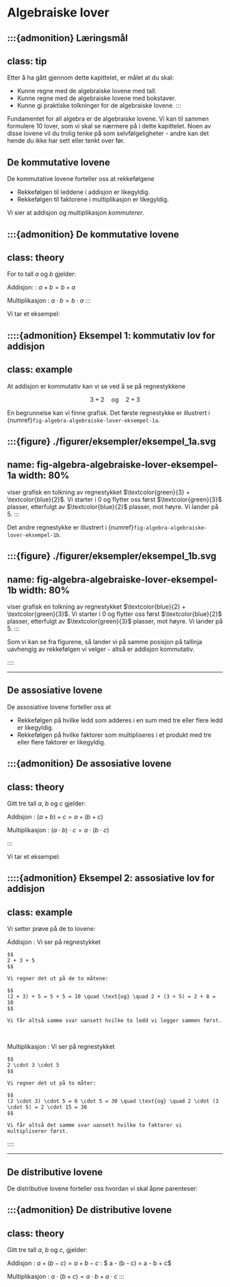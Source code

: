 # Algebraiske lover

:::{admonition} Læringsmål
---
class: tip
---
Etter å ha gått gjennom dette kapittelet, er målet at du skal:
* Kunne regne med de algebraiske lovene med tall.
* Kunne regne med de algebraiske lovene med bokstaver.
* Kunne gi praktiske tolkninger for de algebraiske lovene.
:::

Fundamentet for all algebra er de algebraiske lovene. Vi kan til sammen formulere 10 lover, som vi skal se nærmere på i dette kapittelet. Noen av disse lovene vil du trolig tenke på som selvfølgeligheter - andre kan det hende du ikke har sett eller tenkt over før.

## De kommutative lovene

De kommutative lovene forteller oss at rekkefølgene
* Rekkefølgen til leddene i addisjon er likegyldig.
* Rekkefølgen til faktorene i multiplikasjon er likegyldig.

Vi sier at addisjon og multiplikasjon *kommuterer*.

:::{admonition} De kommutative lovene
---
class: theory
---
For to tall $a$ og $b$ gjelder:

Addisjon: 
: $a + b = b + a$

Multiplikasjon
: $a \cdot b = b \cdot a$
:::

Vi tar et eksempel:

::::{admonition} Eksempel 1: kommutativ lov for addisjon
---
class: example
---
At addisjon er kommutativ kan vi se ved å se på regnestykkene

$$
3 + 2 \quad \text{og} \quad 2 + 3
$$

En begrunnelse kan vi finne grafisk. Det første regnestykke er illustrert i {numref}`fig-algebra-algebraiske-lover-eksempel-1a`. 

:::{figure} ./figurer/eksempler/eksempel_1a.svg
---
name: fig-algebra-algebraiske-lover-eksempel-1a
width: 80%
---
viser grafisk en tolkning av regnestykket $\textcolor{green}{3} + \textcolor{blue}{2}$. Vi starter i $0$ og flytter oss først $\textcolor{green}{3}$ plasser, etterfulgt av $\textcolor{blue}{2}$ plasser, mot høyre. Vi lander på $5$.
:::

Det andre regnestykke er illustrert i {numref}`fig-algebra-algebraiske-lover-eksempel-1b`.

:::{figure} ./figurer/eksempler/eksempel_1b.svg
---
name: fig-algebra-algebraiske-lover-eksempel-1b
width: 80%
---
viser grafisk en tolkning av regnestykket $\textcolor{blue}{2} + \textcolor{green}{3}$. Vi starter i $0$ og flytter oss først $\textcolor{blue}{2}$ plasser, etterfulgt av $\textcolor{green}{3}$ plasser, mot høyre. Vi lander på $5$.
:::

Som vi kan se fra figurene, så lander vi på samme posisjon på tallinja uavhengig av rekkefølgen vi velger - altså er addisjon kommutativ.

::::

---

## De assosiative lovene

De assosiative lovene forteller oss at 
* Rekkefølgen på hvilke ledd som adderes i en sum med tre eller flere ledd er likegyldig.
* Rekkefølgen på hvilke faktorer som multipliseres i et produkt med tre eller flere faktorer er likegyldig.

:::{admonition} De assosiative lovene
---
class: theory
---
Gitt tre tall $a$, $b$ og $c$ gjelder:

Addisjon
: $(a + b) + c = a + (b + c)$

Multiplikasjon
: $(a \cdot b) \cdot c = a \cdot (b \cdot c)$

:::

Vi tar et eksempel:

::::{admonition} Eksempel 2: assosiative lov for addisjon
---
class: example
---
Vi setter prøve på de to lovene:

Addisjon
: Vi ser på regnestykket 

    $$
    2 + 3 + 5
    $$

    Vi regner det ut på de to måtene:

    $$
    (2 + 3) + 5 = 5 + 5 = 10 \quad \text{og} \quad 2 + (3 + 5) = 2 + 8 = 10
    $$

    Vi får altså samme svar uansett hvilke to ledd vi legger sammen først.

<br>

Multiplikasjon
: Vi ser på regnestykket
    
    $$
    2 \cdot 3 \cdot 5
    $$

    Vi regner det ut på to måter:

    $$
    (2 \cdot 3) \cdot 5 = 6 \cdot 5 = 30 \quad \text{og} \quad 2 \cdot (3 \cdot 5) = 2 \cdot 15 = 30
    $$

    Vi får altså det samme svar uansett hvilke to faktorer vi multipliserer først.
::::

---

## De distributive lovene

De distributive lovene forteller oss hvordan vi skal åpne parenteser:

:::{admonition} De distributive lovene
---
class: theory
---
Gitt tre tall $a$, $b$ og $c$, gjelder:

Addisjon
: $a + (b - c) = a + b - c$
: $ a - (b - c) = a - b + c$

Multiplikasjon
: $a \cdot (b + c) = a \cdot b + a \cdot c$
:::